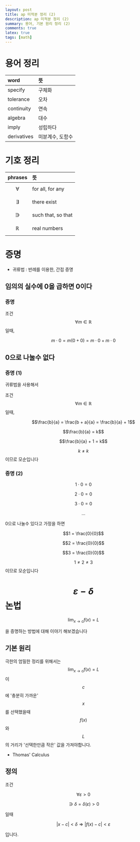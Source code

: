 ```yaml
---
layout: post
title: ap 미적분 정리 (2)
description: ap 미적분 정리 (2)
summary: 용어, 기본 원리 정리 (2)
comments: true
latex: true
tags: [math]
---
```


# 용어 정리

| word        | 뜻               |
| :---------- | :--------------- |
| specify     | 구체화           |
| tolerance   | 오차             |
| continuity  | 연속             |
| algebra     | 대수             |
| imply       | 성립하다         |
| derivatives | 미분계수, 도함수 |

# 기호 정리

| phrases        | 뜻                 |
| :------------- | :----------------- |
| $$\forall$$    | for all, for any   |
| $$\exists$$    | there exist        |
| $$\owns$$      | such that, so that |
| $$\mathbb{R}$$ | real numbers       |

# 증명

- 귀류법 : 반례를 이용한, 간접 증명

## 임의의 실수에 0을 곱하면 0이다

### 증명

조건 $$\forall m \in \mathbb{R}$$ 일때,

$$m \cdot 0 = m(0 + 0) = m \cdot 0 + m \cdot 0$$

## 0으로 나눌수 없다

### 증명 (1)

귀류법을 사용해서

조건 $$\forall m \in \mathbb{R}$$ 일때,

$$\frac{b}{a} = \frac{b + a}{a} = \frac{b}{a} + 1$$

$$\frac{b}{a} = k$$

$$\frac{b}{a} + 1 = k$$

$$k \neq k$$ 이므로 모순입니다

### 증명 (2)

$$1 \cdot 0 = 0$$

$$2 \cdot 0 = 0$$

$$3 \cdot 0 = 0$$

$$ ... $$

0으로 나눌수 있다고 가정을 하면

$$1 = \frac{0}{0}$$

$$2 = \frac{0}{0}$$

$$3 = \frac{0}{0}$$

$$1 \neq 2 \neq 3$$ 이므로 모순입니다

# $$\varepsilon - \delta $$ 논법

$$\displaystyle{\lim_{x \to c} f(x) = L}$$

을 증명하는 방법에 대해 이야기 해보겠습니다

## 기본 원리

극한의 엄밀한 정리를 위해서는 $$\displaystyle{\lim_{x \to c} f(x) = L}$$ 이 $$c$$에 '충분히 가까운' $$x$$를 선택했을때 $$f(x)$$ 와 $$L$$ 의 거리가 '선택한만큼 작은' 값을 가져야합니다.

- Thomas' Calculus

## 정의

조건

$$ \forall \varepsilon > 0$$

$$\owns \delta = \delta(\varepsilon) > 0$$

일때

$$\left| x - c \right| < \delta \Longrightarrow \left| f(x) - c \right| < \varepsilon$$

입니다.
